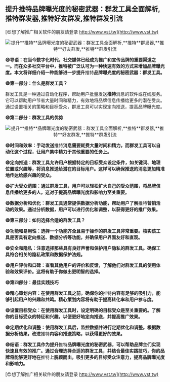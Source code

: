 ## **提升**推特**品牌曝光度的秘密武器：群发工具全面解析,**推特**群发器,**推特**好友群发,**推特**群发引流**

[😍想了解推广相关软件的朋友请登录 http://www.vst.tw](http://www.vst.tw)

 <center><img src="https://vst.tw/MP4/tuiguang/png/5.png" alt="提升**推特**品牌曝光度的秘密武器：群发工具全面解析,**推特**群发器,**推特**好友群发,**推特**群发引流"></center>

**😄导语：在当今数字化时代，社交媒体已经成为推广和宣传品牌的重要渠道之一。而在众多社交平台中，**推特**被广泛认可为一种快速有效的方式来增加品牌曝光度。本文将详细介绍一种能够进一步提升**推特**品牌曝光度的秘密武器：群发工具。**

**😄第一部分：什么是群发工具？**

群发工具是一种通过自动化程序，帮助用户批量发送**推特**消息的软件或在线服务。它可以帮助用户节省大量时间和精力，有效地将品牌信息传播给更多的潜在受众。通过设置相关的策略和目标受众，群发工具可以实现定向推送，提高品牌曝光度。

**😄第二部分：群发工具的优势**

 <center><img src="https://vst.tw/MP4/tuiguang/png/5.png" alt="提升**推特**品牌曝光度的秘密武器：群发工具全面解析,**推特**群发器,**推特**好友群发,**推特**群发引流"></center>

**😄时间和效率：手动发送**推特**消息需要耗费大量时间和精力，而群发工具可以自动化这个过程，让用户集中精力于其他重要的任务上。**

**😄定向推送：群发工具允许用户根据特定的目标受众设定条件，如关键词、地理位置或兴趣等，将消息推送给潜在的目标用户。这样可以确保推送的消息更加精准地传达给感兴趣的受众。**

**😄扩大受众范围：通过群发工具，用户可以轻松扩大自己的受众范围，将品牌信息传播给更多的人。这对于提高品牌曝光度和影响力至关重要。**

**😄数据分析和优化：群发工具通常提供数据分析功能，帮助用户了解**推特**营销活动的效果。通过分析数据，用户可以进行优化和调整，以获得更好的推广效果。**

**😄第三部分：如何选择合适的群发工具？**

**😄功能和易用性：选择一个功能齐全且易于操作的群发工具非常重要。核实该工具是否具有定向推送、数据分析等功能，并确保用户界面友好和直观。**

**😄安全和隐私：注意选择那些具有良好声誉和保护用户隐私的群发工具。确保工具符合相关的隐私政策和数据保护法规。**

**😄用户评价和口碑：查看其他用户的评价和反馈，了解他们对群发工具的使用体验和效果评价。这将有助于你做出更明智的选择。**

**😄第四部分：最佳实践技巧**

**😄精心策划内容：在使用群发工具之前，确保你的**推特**内容有足够的吸引力，能够引起用户的兴趣和共鸣。精心策划内容将有助于提高转化率和用户参与度。**

**😄设置目标受众：在使用群发工具时，设定明确的目标受众是至关重要的。了解你的目标受众的特征和兴趣，以便更好地定向推送，并提高推广效果。**

**😄定期优化和调整：使用群发工具后，监控数据并进行定期优化和调整。根据数据分析结果，改进**推特**内容和推送策略，以获得更好的效果。**

**😄结语：群发工具作为提升**推特**品牌曝光度的秘密武器，可以帮助品牌主们实现快速且有效的推广。通过合理选择合适的群发工具，并结合最佳实践技巧，你的品牌将能够更好地在**推特**上脱颖而出，吸引更多的目标受众注意力，提高品牌曝光度和影响力。**

[😍想了解推广相关软件的朋友请登录 http://www.vst.tw](http://www.vst.tw)



